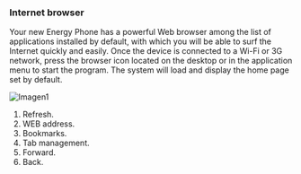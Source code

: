 ### Internet browser

Your new Energy Phone has a powerful Web browser among the list of applications installed by default, with which you will be able to surf the Internet quickly and easily. Once the device is connected to a Wi-Fi or 3G network, press the browser icon located on the desktop or in the application menu to start the program. The system will load and display the home page set by default.

![Imagen1](http://static.energysistem.com/images/manuals/39976/54dca203ba3f3.jpg)

1. Refresh.
2. WEB address.
3. Bookmarks.
4. Tab management.
5. Forward.
6. Back.
